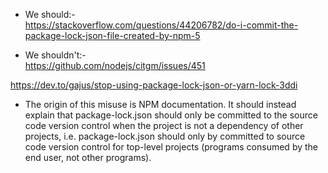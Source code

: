 * We should:-   
https://stackoverflow.com/questions/44206782/do-i-commit-the-package-lock-json-file-created-by-npm-5   

* We shouldn't:-   
https://github.com/nodejs/citgm/issues/451   

https://dev.to/gajus/stop-using-package-lock-json-or-yarn-lock-3ddi   
- The origin of this misuse is NPM documentation. It should instead explain that package-lock.json should only be committed to the source code version control when the project is not a dependency of other projects, i.e. package-lock.json should only by committed to source code version control for top-level projects (programs consumed by the end user, not other programs).   